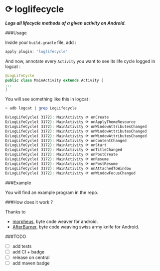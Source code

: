 ⟳ loglifecycle
============

***Logs all lifecycle methods of a given activity on Android.***

###Usage

Inside your `build.gradle` file, add : 

```groovy
apply plugin: 'loglifecycle'
```

And now, annotate every `Activity` you want to see its life cycle logged in logcat : 

```java
@LogLifeCycle
public class MainActivity extends Activity {
...
}
```

You will see something like this in logcat : 

```bash
> adb logcat | grep LogLifecycle

D/LogLifeCycle( 3172): MainActivity ⟳ onCreate
D/LogLifeCycle( 3172): MainActivity ⟳ onApplyThemeResource
D/LogLifeCycle( 3172): MainActivity ⟳ onWindowAttributesChanged
D/LogLifeCycle( 3172): MainActivity ⟳ onWindowAttributesChanged
D/LogLifeCycle( 3172): MainActivity ⟳ onWindowAttributesChanged
D/LogLifeCycle( 3172): MainActivity ⟳ onContentChanged
D/LogLifeCycle( 3172): MainActivity ⟳ onStart
D/LogLifeCycle( 3172): MainActivity ⟳ onTitleChanged
D/LogLifeCycle( 3172): MainActivity ⟳ onPostCreate
D/LogLifeCycle( 3172): MainActivity ⟳ onResume
D/LogLifeCycle( 3172): MainActivity ⟳ onPostResume
D/LogLifeCycle( 3172): MainActivity ⟳ onAttachedToWindow
D/LogLifeCycle( 3172): MainActivity ⟳ onWindowFocusChanged
```

###Example

You will find an example program in the repo.

###How does it work ?

Thanks to 
* [morpheus](https://github.com/stephanenicolas/morpheus), byte code weaver for android.
* [AfterBurner](https://github.com/stephanenicolas/afterburner), byte code weaving swiss army knife for Android.

###TODO
* [ ] add tests
* [ ] add CI + badge
* [ ] release on central
* [ ] add maven badge
